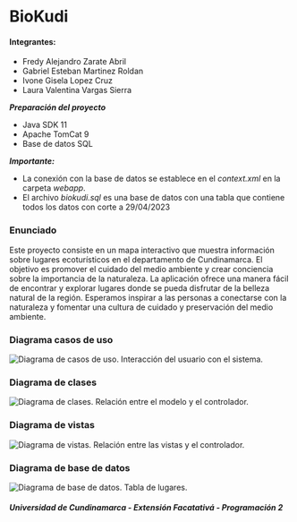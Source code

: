 # BioKudi

#### Integrantes:
- Fredy Alejandro Zarate Abril
- Gabriel Esteban Martinez Roldan
- Ivone Gisela Lopez Cruz
- Laura Valentina Vargas Sierra

***Preparación del proyecto***
* Java SDK 11
* Apache TomCat 9
* Base de datos SQL

***Importante:***
* La conexión con la base de datos se establece en el _context.xml_ en la carpeta _webapp_.
* El archivo _biokudi.sql_ es una base de datos con una tabla que contiene todos los datos con corte a 29/04/2023

### Enunciado
Este proyecto consiste en un mapa interactivo que muestra información sobre lugares ecoturísticos en el departamento de Cundinamarca. El objetivo es promover el cuidado del medio ambiente y crear conciencia sobre la importancia de la naturaleza. La aplicación ofrece una manera fácil de encontrar y explorar lugares donde se pueda disfrutar de la belleza natural de la región. Esperamos inspirar a las personas a conectarse con la naturaleza y fomentar una cultura de cuidado y preservación del medio ambiente.

### Diagrama casos de uso
![Diagrama de casos de uso. Interacción del usuario con el sistema.](https://github.com/RFGRONA/BioKudi/blob/Preview/uml/UseCase.svg)

### Diagrama de clases
![Diagrama de clases. Relación entre el modelo y el controlador.](https://github.com/RFGRONA/BioKudi/blob/Preview/uml/Classes.svg)

### Diagrama de vistas
![Diagrama de vistas. Relación entre las vistas y el controlador.]()

### Diagrama de base de datos
![Diagrama de base de datos. Tabla de lugares.](https://github.com/RFGRONA/BioKudi/blob/Preview/uml/db.png)

##### Universidad de Cundinamarca - Extensión Facatativá - Programación 2